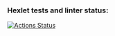 ### Hexlet tests and linter status:
[![Actions Status](https://github.com/Zeal22/php-project-lvl1/workflows/hexlet-check/badge.svg)](https://github.com/Zeal22/php-project-lvl1/actions)